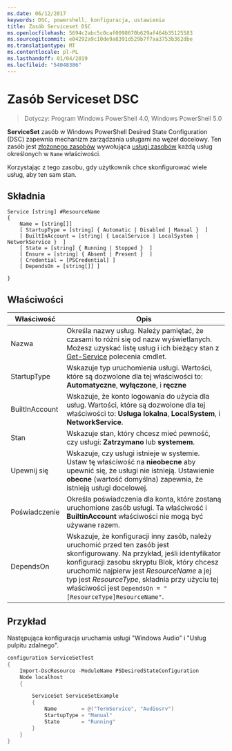 ```yaml
---
ms.date: 06/12/2017
keywords: DSC, powershell, konfiguracja, ustawienia
title: Zasób Serviceset DSC
ms.openlocfilehash: 5694c2abc5c0caf0098670b629af464b35125583
ms.sourcegitcommit: e04292a9c10de9a8391d529b7f7aa3753b362dbe
ms.translationtype: MT
ms.contentlocale: pl-PL
ms.lasthandoff: 01/04/2019
ms.locfileid: "54048386"
---
```

# <a name="dsc-serviceset-resource"></a>Zasób Serviceset DSC

> Dotyczy: Program Windows PowerShell 4.0, Windows PowerShell 5.0

**ServiceSet** zasób w Windows PowerShell Desired State Configuration (DSC) zapewnia mechanizm zarządzania usługami na węzeł docelowy. Ten zasób jest [złożonego zasobów](../../../resources/authoringResourceComposite.md) wywołująca [usługi zasobów](serviceResource.md) każdą usług określonych w `Name` właściwości.

Korzystając z tego zasobu, gdy użytkownik chce skonfigurować wiele usług, aby ten sam stan.

## <a name="syntax"></a>Składnia

```
Service [string] #ResourceName
{
    Name = [string[]]
    [ StartupType = [string] { Automatic | Disabled | Manual }  ]
    [ BuiltInAccount = [string] { LocalService | LocalSystem | NetworkService }  ]
    [ State = [string] { Running | Stopped }  ]
    [ Ensure = [string] { Absent | Present }  ]
    [ Credential = [PSCredential] ]
    [ DependsOn = [string[]] ]

}
```

## <a name="properties"></a>Właściwości

|  Właściwość  |  Opis   |
|---|---|
| Nazwa| Określa nazwy usług. Należy pamiętać, że czasami to różni się od nazw wyświetlanych. Możesz uzyskać listę usług i ich bieżący stan z [Get-Service](https://technet.microsoft.com/library/hh849804.aspx) polecenia cmdlet.|
| StartupType| Wskazuje typ uruchomienia usługi. Wartości, które są dozwolone dla tej właściwości to: **Automatyczne**, **wyłączone**, i **ręczne**|
| BuiltInAccount| Wskazuje, że konto logowania do użycia dla usług. Wartości, które są dozwolone dla tej właściwości to: **Usługa lokalna**, **LocalSystem**, i **NetworkService**.|
| Stan| Wskazuje stan, który chcesz mieć pewność, czy usługi: **Zatrzymano** lub **systemem**.|
| Upewnij się| Wskazuje, czy usługi istnieje w systemie. Ustaw tę właściwość na **nieobecne** aby upewnić się, że usługi nie istnieją. Ustawienie **obecne** (wartość domyślna) zapewnia, że istnieją usługi docelowej.|
| Poświadczenie| Określa poświadczenia dla konta, które zostaną uruchomione zasób usługi. Ta właściwość i **BuiltinAccount** właściwości nie mogą być używane razem.|
| DependsOn| Wskazuje, że konfiguracji inny zasób, należy uruchomić przed ten zasób jest skonfigurowany. Na przykład, jeśli identyfikator konfiguracji zasobu skryptu Blok, który chcesz uruchomić najpierw jest *ResourceName* a jej typ jest *ResourceType*, składnia przy użyciu tej właściwości jest `DependsOn = "[ResourceType]ResourceName"`.|



## <a name="example"></a>Przykład

Następująca konfiguracja uruchamia usługi "Windows Audio" i "Usług pulpitu zdalnego".

```powershell
configuration ServiceSetTest
{
    Import-DscResource -ModuleName PSDesiredStateConfiguration
    Node localhost
    {

        ServiceSet ServiceSetExample
        {
            Name        = @("TermService", "Audiosrv")
            StartupType = "Manual"
            State       = "Running"
        }
    }
}
```

